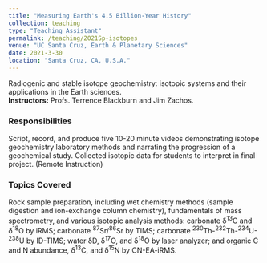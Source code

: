 ```yaml
---
title: "Measuring Earth's 4.5 Billion-Year History"
collection: teaching
type: "Teaching Assistant"
permalink: /teaching/2021Sp-isotopes
venue: "UC Santa Cruz, Earth & Planetary Sciences"
date: 2021-3-30
location: "Santa Cruz, CA, U.S.A."
---
```


Radiogenic and stable isotope geochemistry: isotopic systems and their applications in the Earth sciences. <br><b>Instructors:</b> Profs. Terrence Blackburn and Jim Zachos.

### Responsibilities
Script, record, and produce five 10-20 minute videos demonstrating isotope geochemistry laboratory methods and narrating the progression of a geochemical study.
Collected isotopic data for students to interpret in final project. (Remote Instruction)

### Topics Covered
Rock sample preparation, including wet chemistry methods (sample digestion and ion-exchange column chemistry), fundamentals of mass spectrometry, and various isotopic analysis methods:
  carbonate δ<sup>13</sup>C and δ<sup>18</sup>O by iRMS;
  carbonate <sup>87</sup>Sr/<sup>86</sup>Sr by TIMS;
  carbonate <sup>230</sup>Th-<sup>232</sup>Th-<sup>234</sup>U-<sup>238</sup>U by ID-TIMS;
  water δD, δ<sup>17</sup>O, and δ<sup>18</sup>O by laser analyzer;
  and organic C and N abundance, δ<sup>13</sup>C, and δ<sup>15</sup>N by CN-EA-iRMS.
